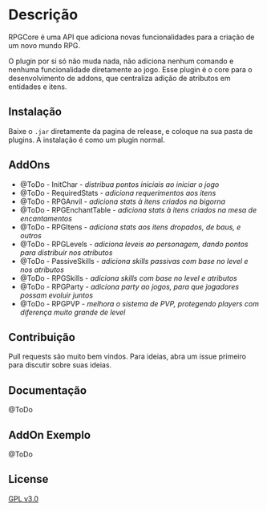 # Descrição

RPGCore é uma API que adiciona novas funcionalidades para a criação de um novo mundo RPG.

O plugin por si só não muda nada, não adiciona nenhum comando e nenhuma funcionalidade diretamente ao jogo. Esse plugin é o core para o desenvolvimento de addons, que centraliza adição de atributos em entidades e itens.

## Instalação

Baixe o `.jar` diretamente da pagina de release, e coloque na sua pasta de plugins. A instalação é como um plugin normal.

## AddOns

- @ToDo - InitChar - _distribua pontos iniciais ao iniciar o jogo_
- @ToDo - RequiredStats - _adiciona requerimentos aos itens_
- @ToDo - RPGAnvil - _adiciona stats à itens criados na bigorna_
- @ToDo - RPGEnchantTable - _adiciona stats à itens criados na mesa de encantamentos_
- @ToDo - RPGItens - _adiciona stats aos itens dropados, de baus, e outros_
- @ToDo - RPGLevels - _adiciona leveis ao personagem, dando pontos para distribuir nos atributos_
- @ToDo - PassiveSkills - _adiciona skills passivas com base no level e nos atributos_
- @ToDo - RPGSkills - _adiciona skills com base no level e atributos_
- @ToDo - RPGParty - _adiciona party ao jogos, para que jogadores possam evoluir juntos_
- @ToDo - RPGPVP - _melhora o sistema de PVP, protegendo players com diferença muito grande de level_

## Contribuição

Pull requests são muito bem vindos. Para ideias, abra um issue primeiro para discutir sobre suas ideias.

## Documentação

@ToDo

## AddOn Exemplo

@ToDo

## License

[GPL v3.0](https://raw.githubusercontent.com/Andradina-Minecraft-Fun/RPGCore/main/LICENSE)
